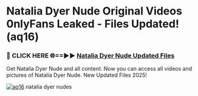 # Natalia Dyer Nude Original Videos 0nlyFans Leaked - Files Updated! (aq16)

<h3>🔴 CLICK HERE 🌐==►► <a href="https://tinyurl.com/yrmya6cz" rel="nofollow">Natalia Dyer Nude Updated Files</a></h3>

Get Natalia Dyer Nude and all content. Now you can access all videos and pictures of Natalia Dyer Nude. New Updated Files 2025!

[![aq16](https://i.imgur.com/FMdXYCs.gif)](https://tinyurl.com/yrmya6cz)
natalia dyer nudes